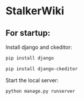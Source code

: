 # StalkerWiki

## For startup:
Install django and ckeditor:
```bash
pip install django
```
```bash
pip install django-ckeditor
```
Start the local server:
```bash
python manage.py runserver
```
